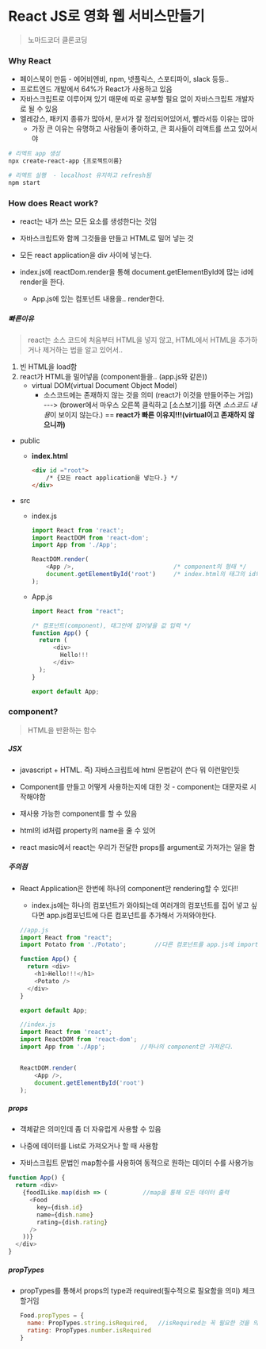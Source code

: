 # React JS로 영화 웹 서비스만들기

>  노마드코더 클론코딩

### Why React

* 페이스북이 만듬 - 에어비엔비, npm, 넷플릭스, 스포티파이, slack 등등.. 
* 프로트엔드 개발에서 64%가 React가 사용하고 있음
* 자바스크립트로 이루어져 있기 때문에 따로 공부할 필요 없이 자바스크립트 개발자로 될 수 있음
* 엘레강스, 패키지 종류가 많아서, 문서가 잘 정리되어있어서, 빨라서등  이유는 많아
  * 가장 큰 이유는 유명하고 사람들이 좋아하고, 큰 회사들이 리액트를 쓰고 있어서야



```bash
# 리엑트 app 생성
npx create-react-app {프로젝트이름}

# 리엑트 실행  - localhost 유지하고 refresh됨
npm start
```



### How does React work?

* react는 내가 쓰는 모든 요소를 생성한다는 것임

* 자바스크립트와 함께 그것들을 만들고 HTML로 밀어 넣는 것
*  모든 react application을 div 사이에 넣는다.
* index.js에 reactDom.render을 통해 document.getElementById에 많는 id에 render을 한다.
  * App.js에 있는 컴포넌트 내용을.. render한다.

##### 빠른이유

> react는 소스 코드에 처음부터 HTML을 넣지 않고, HTML에서 HTML을 추가하거나 제거하는 법을 알고 있어서..

1. 빈 HTML을 load함
2. react가 HTML을 밀어넣음 (component들을.. (app.js와 같은))
   * virtual DOM(virtual Document Object Model)
     * 소스코드에는 존재하지 않는 것을 의미 (react가 이것을 만들어주는 거임)  ---> (brower에서 마우스 오른쪽 클릭하고 [소스보기]를 하면 *소스코드 내용*이 보이지 않는다.) == **react가 빠른 이유지!!!(virtual이고 존재하지 않으니까)**

* public

  * **index.html** 

    ```html
    <div id ="root">
    	/* {모든 react application을 넣는다.} */
    </div>
    ```

* src

  * index.js

    ```js
    import React from 'react';
    import ReactDOM from 'react-dom';
    import App from './App';
    
    ReactDOM.render(
        <App />,  							/* component의 형태 */ 
        document.getElementById('root') 	/* index.html의 태그의 id와 동일해야됨 */
    );
    ```

  * App.js  

    ```js
    import React from "react";
    
    /* 컴포넌트(component), 태그안에 집어넣을 값 입력 */
    function App() {
      return (
          <div>
          	Hello!!!
          </div>
      );
    }
    
    export default App;
    ```





### component?

>  HTML을 반환하는 함수

##### JSX

* javascript + HTML. 즉) 자바스크립트에 html 문법같이 쓴다 뭐 이런말인듯

* Component를 만들고 어떻게 사용하는지에 대한 것 - component는 대문자로 시작해야함 

* 재사용 가능한 component를 할 수 있음

* html의 id처럼 property의 name을 줄 수 있어

* react masic에서 react는 우리가 전달한 props를 argument로 가져가는 일을 함

  

##### 주의점

* React Application은 한번에 하나의 component만 rendering할 수 있다!!

  * index.js에는 하나의 컴포넌트가 와야되는데 여러개의 컴포넌트를 집어 넣고 싶다면 app.js컴포넌트에 다른 컴포넌트를 추가해서 가져와야한다.

  ```js
  //app.js
  import React from "react";
  import Potato from './Potato';		//다른 컴포넌트를 app.js에 import시킨다.
  
  function App() {
    return <div>
      <h1>Hello!!!</h1>
      <Potato />
    </div>
  }
  
  export default App;
  
  //index.js
  import React from 'react';
  import ReactDOM from 'react-dom';
  import App from './App';			//하나의 component만 가져온다.
  
  
  ReactDOM.render(
      <App />,
      document.getElementById('root')
  );
  ```




##### props

* 객체같은 의미인데 좀 더 자유럽게 사용할 수 있음

* 나중에 데이터를 List로 가져오거나 할 때 사용함

*  자바스크립트 문법인 map함수를 사용하여 동적으로 원하는 데이터 수를 사용가능

  ```js
  function App() {
    return <div>
      {foodILike.map(dish => (			//map을 통해 모든 데이터 출력
        <Food
          key={dish.id}
          name={dish.name}
          rating={dish.rating}
        />
      ))}
    </div>
  }
  ```

  

##### propTypes

* propTypes를 통해서 props의 type과 required(필수적으로 필요함을 의미) 체크할거임

  ```js
  Food.propTypes = {
    name: PropTypes.string.isRequired,   //isRequired는 꼭 필요한 것을 의미한다.
    rating: PropTypes.number.isRequired
  }
  ```

  









